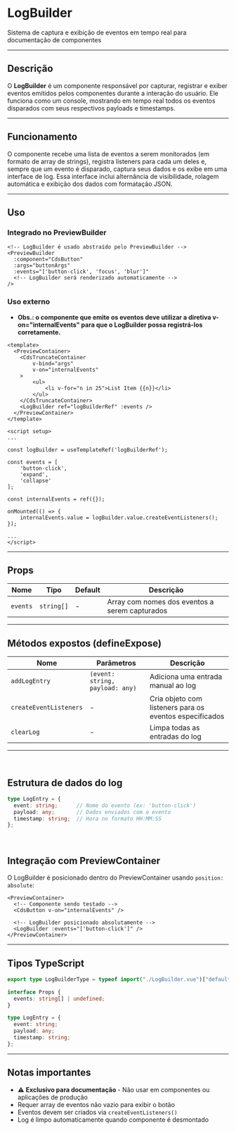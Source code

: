 # LogBuilder

Sistema de captura e exibição de eventos em tempo real para documentação de componentes

---

## Descrição

O **LogBuilder** é um componente responsável por capturar, registrar e exiber eventos emitidos pelos componentes durante a interação do usuário. Ele funciona como um console, mostrando em tempo real todos os eventos disparados com seus respectivos payloads e timestamps.

---

## Funcionamento

O componente recebe uma lista de eventos a serem monitorados (em formato de array de strings), registra listeners para cada um deles e, sempre que um evento é disparado, captura seus dados e os exibe em uma interface de log. Essa interface inclui alternância de visibilidade, rolagem automática e exibição dos dados com formatação JSON.

---

## Uso

### Integrado no PreviewBuilder
```vue
<!-- LogBuilder é usado abstraído pelo PreviewBuilder -->
<PreviewBuilder
  :component="CdsButton"
  :args="buttonArgs"
  :events="['button-click', 'focus', 'blur']"
  <!-- LogBuilder será renderizado automaticamente -->
/>
```

### Uso externo

- **Obs.: o componente que emite os eventos deve utilizar a diretiva v-on="internalEvents" para que o LogBuilder possa registrá-los corretamente.**

```vue
<template>
  <PreviewContainer>
  	<CdsTruncateContainer
  		v-bind="args"
  		v-on="internalEvents"
  	>
  		<ul>
  			<li v-for="n in 25">List Item {{n}}</li>
  		</ul>
  	</CdsTruncateContainer>
  	<LogBuilder ref="logBuilderRef" :events />
  </PreviewContainer>
</template>

<script setup>
...

const logBuilder = useTemplateRef('logBuilderRef');

const events = [
	'button-click',
	'expand',
	'collapse'
];

const internalEvents = ref({});

onMounted(() => {
	internalEvents.value = logBuilder.value.createEventListeners();
});

...
</script>
```

---

## Props

| Nome | Tipo | Default | Descrição |
|------|------|---------|-----------|
| `events` | `string[]` | - | Array com nomes dos eventos a serem capturados |

---

## Métodos expostos (defineExpose)

| Nome | Parâmetros | Descrição |
|------|------------|-----------|
| `addLogEntry` | `(event: string, payload: any)` | Adiciona uma entrada manual ao log |
| `createEventListeners` | - | Cria objeto com listeners para os eventos especificados |
| `clearLog` | - | Limpa todas as entradas do log |

---

<br>

## Estrutura de dados do log

```typescript path=null start=null
type LogEntry = {
  event: string;      // Nome do evento (ex: 'button-click')
  payload: any;       // Dados enviados com o evento
  timestamp: string;  // Hora no formato HH:MM:SS
};
```

<br>

## Integração com PreviewContainer

O LogBuilder é posicionado dentro do PreviewContainer usando `position: absolute`:

```vue path=null start=null
<PreviewContainer>
  <!-- Componente sendo testado -->
  <CdsButton v-on="internalEvents" />
  
  <!-- LogBuilder posicionado absolutamente -->
  <LogBuilder :events="['button-click']" />
</PreviewContainer>
```

---

## Tipos TypeScript

```typescript path=null start=null
export type LogBuilderType = typeof import("./LogBuilder.vue")["default"];

interface Props {
  events: string[] | undefined;
}

type LogEntry = {
  event: string;
  payload: any;
  timestamp: string;
};
```

---

## Notas importantes

- ⚠️ **Exclusivo para documentação** - Não usar em componentes ou aplicações de produção
- Requer array de eventos não vazio para exibir o botão
- Eventos devem ser criados via `createEventListeners()`
- Log é limpo automaticamente quando componente é desmontado